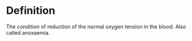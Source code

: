 # Definition

The condition of reduction of the normal oxygen tension in the blood.
Also called anoxaemia.
